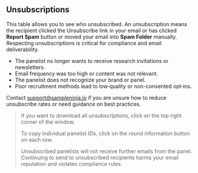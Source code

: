## Unsubscriptions

This table allows you to see who unsubscribed. An unsubscription means the recipient clicked the Unsubscribe link in your email or has clicked **Report Spam** button or moved your email into **Spam Folder** manually. Respecting unsubscriptions is critical for compliance and email deliverability.

- The panelist no longer wants to receive research invitations or newsletters.
- Email frequency was too high or content was not relevant.
- The panelist does not recognize your brand or panel.
- Poor recruitment methods lead to low‑quality or non-consented opt‑ins.

Contact support@sampleninja.io if you are unsure how to reduce unsubscribe rates or need guidance on best practices.

> If you want to download all unsubscriptions, click on the top right corner of the window.
>
> To copy individual panelist IDs, click on the round information button on each row.
>
> Unsubscribed panelists will not receive further emails from the panel. Continuing to send to unsubscribed recipients harms your email reputation and violates compliance rules.

